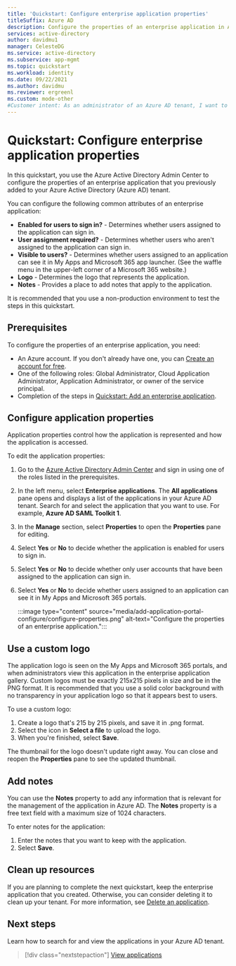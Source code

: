 ```yaml
---
title: 'Quickstart: Configure enterprise application properties'
titleSuffix: Azure AD
description: Configure the properties of an enterprise application in Azure Active Directory.
services: active-directory
author: davidmu1
manager: CelesteDG
ms.service: active-directory
ms.subservice: app-mgmt
ms.topic: quickstart
ms.workload: identity
ms.date: 09/22/2021
ms.author: davidmu
ms.reviewer: ergreenl
ms.custom: mode-other
#Customer intent: As an administrator of an Azure AD tenant, I want to configure the properties of an enterprise application.
---
```


# Quickstart: Configure enterprise application properties

In this quickstart, you use the Azure Active Directory Admin Center to configure the properties of an enterprise application that you previously added to your Azure Active Directory (Azure AD) tenant.

You can configure the following common attributes of an enterprise application:

- **Enabled for users to sign in?** - Determines whether users assigned to the application can sign in.
- **User assignment required?** - Determines whether users who aren't assigned to the application can sign in.
- **Visible to users?** - Determines whether users assigned to an application can see it in My Apps and Microsoft 365 app launcher. (See the waffle menu in the upper-left corner of a Microsoft 365 website.)
- **Logo** - Determines the logo that represents the application.
- **Notes** - Provides a place to add notes that apply to the application.

It is recommended that you use a non-production environment to test the steps in this quickstart.

## Prerequisites

To configure the properties of an enterprise application, you need:

- An Azure account. If you don't already have one, you can [Create an account for free](https://azure.microsoft.com/free/?WT.mc_id=A261C142F).
- One of the following roles: Global Administrator, Cloud Application Administrator, Application Administrator, or owner of the service principal.
- Completion of the steps in [Quickstart: Add an enterprise application](add-application-portal.md).

## Configure application properties

Application properties control how the application is represented and how the application is accessed.

To edit the application properties:

1. Go to the [Azure Active Directory Admin Center](https://aad.portal.azure.com) and sign in using one of the roles listed in the prerequisites.
1. In the left menu, select **Enterprise applications**. The **All applications** pane opens and displays a list of the applications in your Azure AD tenant. Search for and select the application that you want to use. For example, **Azure AD SAML Toolkit 1**.
1. In the **Manage** section, select **Properties** to open the **Properties** pane for editing.
1. Select **Yes** or **No** to decide whether the application is enabled for users to sign in.
1. Select **Yes** or **No** to decide whether only user accounts that have been assigned to the application can sign in.
1. Select **Yes** or **No** to decide whether users assigned to an application can see it in My Apps and Microsoft 365 portals. 

    :::image type="content" source="media/add-application-portal-configure/configure-properties.png" alt-text="Configure the properties of an enterprise application.":::

## Use a custom logo

The application logo is seen on the My Apps and Microsoft 365 portals, and when administrators view this application in the enterprise application gallery. Custom logos must be exactly 215x215 pixels in size and be in the PNG format. It is recommended that you use a solid color background with no transparency in your application logo so that it appears best to users.

To use a custom logo:

1. Create a logo that's 215 by 215 pixels, and save it in .png format.
1. Select the icon in **Select a file** to upload the logo.
1. When you're finished, select **Save**.

The thumbnail for the logo doesn't update right away. You can close and reopen the **Properties** pane to see the updated thumbnail.

## Add notes

You can use the **Notes** property to add any information that is relevant for the management of the application in Azure AD. The **Notes** property is a free text field with a maximum size of 1024 characters.

To enter notes for the application:

1. Enter the notes that you want to keep with the application.
1. Select **Save**.

## Clean up resources

If you are planning to complete the next quickstart, keep the enterprise application that you created. Otherwise, you can consider deleting it to clean up your tenant. For more information, see [Delete an application](delete-application-portal.md).

## Next steps

Learn how to search for and view the applications in your Azure AD tenant.
> [!div class="nextstepaction"]
> [View applications](view-applications-portal.md)
